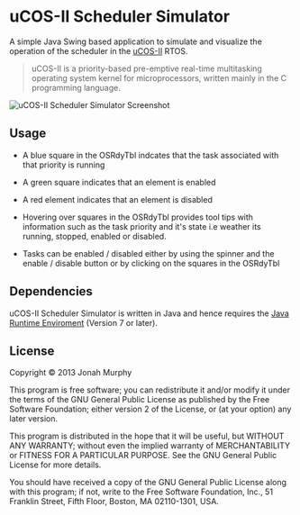 uCOS-II Scheduler Simulator
===========================

A simple Java Swing based application to simulate and visualize the operation of the scheduler in the [uCOS-II](http://en.wikipedia.org/wiki/MicroC/OS-II) RTOS.

>uCOS-II is a priority-based pre-emptive real-time multitasking operating system kernel for microprocessors,
>written mainly in the C programming language.

![uCOS-II Scheduler Simulator Screenshot](https://github.com/murjay/uCOS-II-Scheduler-Simulator/raw/master/doc/ucossim_screenshot.png)


Usage
-----

- A blue square in the OSRdyTbl indcates that the task associated with that priority is running
- A green square indicates that an element is enabled
- A red element indicates that an element is disabled

- Hovering over squares in the OSRdyTbl provides tool tips with information such as the task priority and it's state i.e weather its running, stopped, enabled or disabled.
- Tasks can be enabled / disabled either by using the spinner and the enable / disable button or by clicking on the squares in the OSRdyTbl


Dependencies 
------------

uCOS-II Scheduler Simulator is written in Java and hence requires the [Java Runtime Enviroment](http://www.oracle.com/technetwork/java/javase/downloads/jre7u9-downloads-1859586.html) (Version 7 or later).


License
-------
Copyright © 2013 Jonah Murphy

This program is free software; you can redistribute it and/or modify it under the terms of the GNU General Public License as published by the Free Software Foundation; either version 2 of the License, or (at your option) any later version.

This program is distributed in the hope that it will be useful, but WITHOUT ANY WARRANTY; without even the implied warranty of MERCHANTABILITY or FITNESS FOR A PARTICULAR PURPOSE. See the GNU General Public License for more details.

You should have received a copy of the GNU General Public License along with this program; if not, write to the Free Software Foundation, Inc., 51 Franklin Street, Fifth Floor, Boston, MA 02110-1301, USA.
